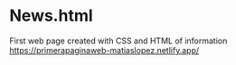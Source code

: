 # News.html
First web page created with CSS and HTML of information
https://primerapaginaweb-matiaslopez.netlify.app/

